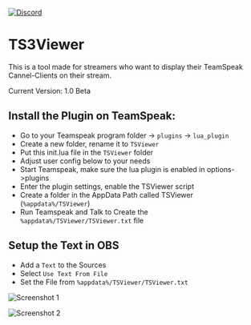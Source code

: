 [![Discord](https://discordapp.com/api/guilds/373468864098336768/embed.png)](https://ghostzero.me/discord)

TS3Viewer
=========

This is a tool made for streamers who want to display their TeamSpeak Cannel-Clients on their stream.

Current Version: 1.0 Beta

## Install the Plugin on TeamSpeak:

* Go to your Teamspeak program folder -> `plugins` -> `lua_plugin`
* Create a new folder, rename it to `TSViewer`
* Put this init.lua file in the `TSViewer` folder
* Adjust user config below to your needs
* Start Teamspeak, make sure the lua plugin is enabled in options->plugins
* Enter the plugin settings, enable the TSViewer script
* Create a folder in the AppData Path called TSViewer (`%appdata%/TSViewer`)
* Run Teamspeak and Talk to Create the `%appdata%/TSViewer/TSViewer.txt` file

## Setup the Text in OBS

* Add a `Text` to the Sources
* Select `Use Text From File`
* Set the File from `%appdata%/TSViewer/TSViewer.txt`

![Screenshot 1](http://i.imgur.com/gvINkvM.png)

![Screenshot 2](http://i.imgur.com/vazXIVn.png)
